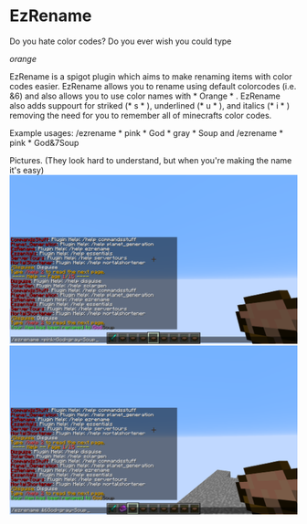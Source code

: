 # EzRename
Do you hate color codes? Do you ever wish you could type <p>*orange*</p>
EzRename is a spigot plugin which aims to make renaming items with color codes easier. EzRename allows you to rename using default colorcodes (i.e. &6) and also allows you to use color names with * Orange * . EzRename also adds suppourt for striked (* s * ), underlined (* u * ), and italics (* i * ) removing the need for you to remember all of minecrafts color codes.

Example usages: /ezrename * pink * God * gray * Soup and /ezrename * pink * God&7Soup

Pictures. (They look hard to understand, but when you're making the name it's easy)
![alttext](https://github.com/Exeton/EzRename/blob/master/Pictures/GodSoup.png)
![alttext](https://github.com/Exeton/EzRename/blob/master/Pictures/God%20Soup.png)
